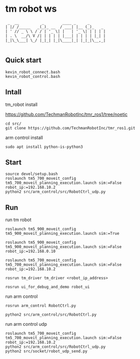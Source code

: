 # tm robot ws

```
 _  __          _        ____ _     _       
| |/ /_____   _(_)_ __  / ___| |__ (_)_   _ 
| ' // _ \ \ / / | '_ \| |   | '_ \| | | | |
| . \  __/\ V /| | | | | |___| | | | | |_| |
|_|\_\___| \_/ |_|_| |_|\____|_| |_|_|\__,_|
                                            
```
## Quick start
    kevin_robot_connect.bash
    kevin_robot_control.bash

## Intall
tm_robot install

https://github.com/TechmanRobotInc/tmr_ros1/tree/noetic

    cd src/
    git clone https://github.com/TechmanRobotInc/tmr_ros1.git

arm control install

    sudo apt install python-is-python3

## Start
    source devel/setup.bash
    roslaunch tm5_700_moveit_config tm5_700_moveit_planning_execution.launch sim:=False robot_ip:=192.168.10.2
    python2 src/arm_control/src/RobotCtrl_udp.py
    
## Run

run tm robot

    roslaunch tm5_900_moveit_config tm5_900_moveit_planning_execution.launch sim:=True

    roslaunch tm5_900_moveit_config tm5_900_moveit_planning_execution.launch sim:=False robot_ip:=192.168.0.10

    roslaunch tm5_700_moveit_config tm5_700_moveit_planning_execution.launch sim:=False robot_ip:=192.168.10.2

    rosrun tm_driver tm_driver <robot_ip_address>

    rosrun ui_for_debug_and_demo robot_ui

run arm control

    rosrun arm_control RobotCtrl.py

    python2 src/arm_control/src/RobotCtrl.py

run arm control udp

    roslaunch tm5_700_moveit_config tm5_700_moveit_planning_execution.launch sim:=False robot_ip:=192.168.10.2
    python2 src/arm_control/src/RobotCtrl_udp.py
    python2 src/socket/robot_udp_send.py